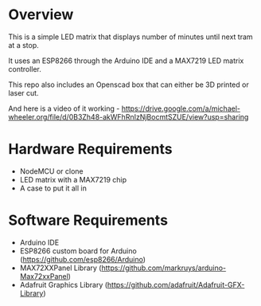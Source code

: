 Overview
==

This is a simple LED matrix that displays number of minutes until next tram at a stop.

It uses an ESP8266 through the Arduino IDE and a MAX7219 LED matrix controller.

This repo also includes an Openscad box that can either be 3D printed or laser cut.

And here is a video of it working - https://drive.google.com/a/michael-wheeler.org/file/d/0B3Zh48-akWFhRnIzNjBocmtSZUE/view?usp=sharing

Hardware Requirements
==
 - NodeMCU or clone
 - LED matrix with a MAX7219 chip
 - A case to put it all in

Software Requirements
==
 - Arduino IDE
 - ESP8266 custom board for Arduino (https://github.com/esp8266/Arduino)
 - MAX72XXPanel Library (https://github.com/markruys/arduino-Max72xxPanel)
 - Adafruit Graphics Library (https://github.com/adafruit/Adafruit-GFX-Library)
